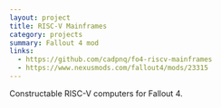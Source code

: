 ```yaml
---
layout: project
title: RISC-V Mainframes
category: projects
summary: Fallout 4 mod
links:
  - https://github.com/cadpnq/fo4-riscv-mainframes
  - https://www.nexusmods.com/fallout4/mods/23315
---
```


Constructable RISC-V computers for Fallout 4.